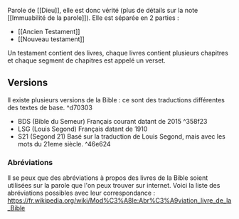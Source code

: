 Parole de [[Dieu]], elle est donc vérité (plus de détails sur la note [[Immuabilité de la parole]]).
Elle est séparée en 2 parties :
- [[Ancien Testament]]
- [[Nouveau testament]]

Un testament contient des livres, chaque livres contient plusieurs chapitres et chaque segment de chapitres est appelé un verset.

## Versions
Il existe plusieurs versions de la Bible : ce sont des traductions différentes des textes de base. ^d70303
- BDS (Bible du Semeur)
  Français courant datant de 2015 ^358f23
- LSG (Louis Segond)
  Français datant de 1910
- S21 (Segond 21)
  Basé sur la traduction de Louis Segond, mais avec les mots du 21eme siècle. ^46e624

### Abréviations
Il se peux que des abréviations à propos des livres de la Bible soient utilisées sur la parole que l'on peux trouver sur internet. Voici la liste des abréviations possibles avec leur correspondance : https://fr.wikipedia.org/wiki/Mod%C3%A8le:Abr%C3%A9viation_livre_de_la_Bible